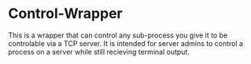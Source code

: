 Control-Wrapper
===============
This is a wrapper that can control any sub-process you give it to be controlable via a TCP server.
It is intended for server admins to control a process on a server while still recieving terminal output.
